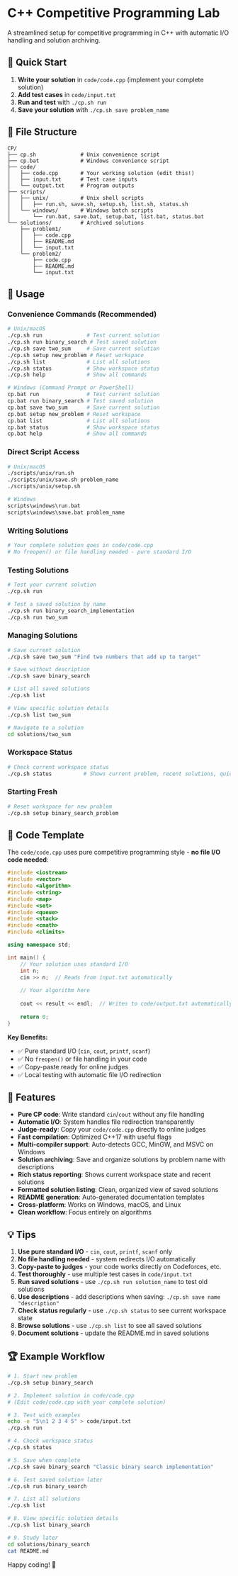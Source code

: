 # C++ Competitive Programming Lab

A streamlined setup for competitive programming in C++ with automatic I/O handling and solution archiving.

## 🚀 Quick Start

1. **Write your solution** in `code/code.cpp` (implement your complete solution)
2. **Add test cases** in `code/input.txt`
3. **Run and test** with `./cp.sh run`
4. **Save your solution** with `./cp.sh save problem_name`

## 📁 File Structure

```
CP/
├── cp.sh              # Unix convenience script
├── cp.bat             # Windows convenience script
├── code/
│   ├── code.cpp       # Your working solution (edit this!)
│   ├── input.txt      # Test case inputs
│   └── output.txt     # Program outputs
├── scripts/
│   ├── unix/          # Unix shell scripts
│   │   ├── run.sh, save.sh, setup.sh, list.sh, status.sh
│   └── windows/       # Windows batch scripts
│       └── run.bat, save.bat, setup.bat, list.bat, status.bat
└── solutions/         # Archived solutions
    ├── problem1/
    │   ├── code.cpp
    │   ├── README.md
    │   └── input.txt
    └── problem2/
        ├── code.cpp
        ├── README.md
        └── input.txt
```

## 🔧 Usage

### Convenience Commands (Recommended)
```bash
# Unix/macOS
./cp.sh run              # Test current solution
./cp.sh run binary_search # Test saved solution
./cp.sh save two_sum     # Save current solution
./cp.sh setup new_problem # Reset workspace
./cp.sh list             # List all solutions
./cp.sh status           # Show workspace status
./cp.sh help             # Show all commands

# Windows (Command Prompt or PowerShell)
cp.bat run               # Test current solution
cp.bat run binary_search # Test saved solution  
cp.bat save two_sum      # Save current solution
cp.bat setup new_problem # Reset workspace
cp.bat list              # List all solutions
cp.bat status            # Show workspace status
cp.bat help              # Show all commands
```

### Direct Script Access
```bash
# Unix/macOS
./scripts/unix/run.sh
./scripts/unix/save.sh problem_name
./scripts/unix/setup.sh

# Windows
scripts\windows\run.bat
scripts\windows\save.bat problem_name
```

### Writing Solutions
```bash
# Your complete solution goes in code/code.cpp
# No freopen() or file handling needed - pure standard I/O
```

### Testing Solutions
```bash
# Test your current solution
./cp.sh run

# Test a saved solution by name
./cp.sh run binary_search_implementation
./cp.sh run two_sum
```

### Managing Solutions
```bash
# Save current solution
./cp.sh save two_sum "Find two numbers that add up to target"

# Save without description
./cp.sh save binary_search

# List all saved solutions
./cp.sh list

# View specific solution details
./cp.sh list two_sum

# Navigate to a solution
cd solutions/two_sum
```

### Workspace Status
```bash
# Check current workspace status
./cp.sh status          # Shows current problem, recent solutions, quick commands
```

### Starting Fresh
```bash
# Reset workspace for new problem
./cp.sh setup binary_search_problem
```

## 📝 Code Template

The `code/code.cpp` uses pure competitive programming style - **no file I/O code needed**:

```cpp
#include <iostream>
#include <vector>
#include <algorithm>
#include <string>
#include <map>
#include <set>
#include <queue>
#include <stack>
#include <cmath>
#include <climits>

using namespace std;

int main() {
    // Your solution uses standard I/O
    int n;
    cin >> n;  // Reads from input.txt automatically
    
    // Your algorithm here
    
    cout << result << endl;  // Writes to code/output.txt automatically
    
    return 0;
}
```

**Key Benefits:**
- ✅ Pure standard I/O (`cin`, `cout`, `printf`, `scanf`)
- ✅ No `freopen()` or file handling in your code
- ✅ Copy-paste ready for online judges
- ✅ Local testing with automatic file I/O redirection

## 🎯 Features

- **Pure CP code**: Write standard `cin`/`cout` without any file handling
- **Automatic I/O**: System handles file redirection transparently  
- **Judge-ready**: Copy your `code/code.cpp` directly to online judges
- **Fast compilation**: Optimized C++17 with useful flags
- **Multi-compiler support**: Auto-detects GCC, MinGW, and MSVC on Windows
- **Solution archiving**: Save and organize solutions by problem name with descriptions
- **Rich status reporting**: Shows current workspace state and recent solutions
- **Formatted solution listing**: Clean, organized view of saved solutions
- **README generation**: Auto-generated documentation templates
- **Cross-platform**: Works on Windows, macOS, and Linux
- **Clean workflow**: Focus entirely on algorithms

## 💡 Tips

1. **Use pure standard I/O** - `cin`, `cout`, `printf`, `scanf` only
2. **No file handling needed** - system redirects I/O automatically
3. **Copy-paste to judges** - your code works directly on Codeforces, etc.
4. **Test thoroughly** - use multiple test cases in `code/input.txt`
5. **Run saved solutions** - use `./cp.sh run solution_name` to test old solutions
6. **Use descriptions** - add descriptions when saving: `./cp.sh save name "description"`
7. **Check status regularly** - use `./cp.sh status` to see current workspace state
8. **Browse solutions** - use `./cp.sh list` to see all saved solutions
9. **Document solutions** - update the README.md in saved solutions

## 🏆 Example Workflow

```bash
# 1. Start new problem
./cp.sh setup binary_search

# 2. Implement solution in code/code.cpp
# (Edit code/code.cpp with your complete solution)

# 3. Test with examples
echo -e "5\n1 2 3 4 5" > code/input.txt
./cp.sh run

# 4. Check workspace status
./cp.sh status

# 5. Save when complete
./cp.sh save binary_search "Classic binary search implementation"

# 6. Test saved solution later
./cp.sh run binary_search

# 7. List all solutions
./cp.sh list

# 8. View specific solution details
./cp.sh list binary_search

# 9. Study later
cd solutions/binary_search
cat README.md
```

Happy coding! 🚀
